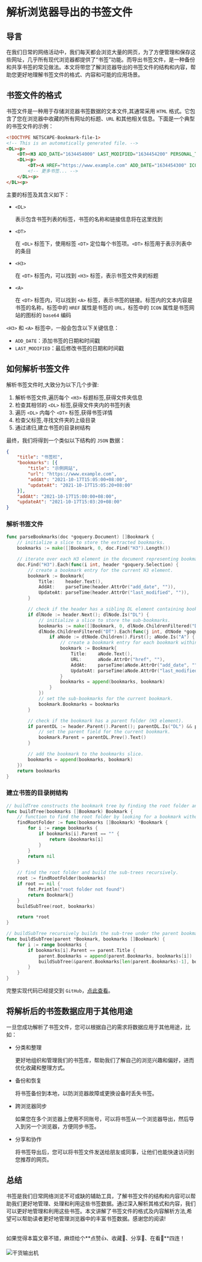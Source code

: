 # 解析浏览器导出的书签文件

## 导言

在我们日常的网络活动中，我们每天都会浏览大量的网页，为了方便管理和保存这些网址，几乎所有现代浏览器都提供了“书签”功能。而导出书签文件，是一种备份和共享书签的常见做法。本文将带您了解浏览器导出的书签文件的结构和内容，帮助您更好地理解书签文件的格式、内容和可能的应用场景。

## 书签文件的格式

书签文件是一种用于存储浏览器书签数据的文本文件,其通常采用 `HTML` 格式。它包含了您在浏览器中收藏的所有网址的标题、`URL` 和其他相关信息。下面是一个典型的书签文件的示例：

```html
<!DOCTYPE NETSCAPE-Bookmark-file-1>
<!-- This is an automatically generated file. -->
<DL><p>
    <DT><H3 ADD_DATE="1634454000" LAST_MODIFIED="1634454200" PERSONAL_TOOLBAR_FOLDER="true">书签栏</H3>
    <DL><p>
        <DT><A HREF="https://www.example.com" ADD_DATE="1634454300" ICON="data:image/png;base64,..." LAST_MODIFIED="1634454320">示例网站</A>
        <!-- 更多书签... -->
    </DL><p>
</DL><p>
```

主要的标签及其含义如下：

- `<DL>`

  表示包含书签列表的标签，书签的名称和链接信息将在这里找到

- `<DT>`

  在 `<DL>` 标签下，使用标签 `<DT>` 定位每个书签项。`<DT>` 标签用于表示列表中的条目

- `<H3>`

  在 `<DT>` 标签内，可以找到 `<H3>` 标签，表示书签文件夹的标题

- `<A>`

   在 `<DT>` 标签内，可以找到 `<A>` 标签，表示书签的链接。标签内的文本内容是书签的名称，标签中的 `HREF` 属性是书签的 `URL`，标签中的 `ICON` 属性是书签网站的图标的 `base64` 编码

`<H3>` 和 `<A>` 标签中，一般会包含以下关键信息：

- `ADD_DATE`：添加书签的日期和时间戳
- `LAST_MODIFIED`：最后修改书签的日期和时间戳

## 如何解析书签文件

解析书签文件时,大致分为以下几个步骤:

1. 解析书签文件,遍历每个 `<H3>` 标题标签,获得文件夹信息
2. 检查其相邻的 `<DL>` 标签,获得文件夹内的书签列表
3. 遍历 `<DL>` 内每个 `<DT>` 标签,获得书签详情
4. 检查父标签,寻找文件夹的上级目录
5. 通过递归,建立书签的目录树结构

最终，我们将得到一个类似以下结构的 `JSON` 数据：

```json
{
	"title": "书签栏",
	"bookmarks": [{
		"title": "示例网站",
		"url": "https://www.example.com",
		"addAt": "2021-10-17T15:05:00+08:00",
		"updateAt": "2021-10-17T15:05:20+08:00"
	}],
	"addAt": "2021-10-17T15:00:00+08:00",
	"updateAt": "2021-10-17T15:03:20+08:00"
}
```

### 解析书签文件

```go
func parseBookmarks(doc *goquery.Document) []Bookmark {
	// initialize a slice to store the extracted bookmarks.
	bookmarks := make([]Bookmark, 0, doc.Find("H3").Length())

	// iterate over each H3 element in the document representing bookmark titles.
	doc.Find("H3").Each(func(i int, header *goquery.Selection) {
		// create a bookmark entry for the current H3 element.
		bookmark := Bookmark{
			Title:    header.Text(),
			AddAt:    parseTime(header.AttrOr("add_date", "")),
			UpdateAt: parseTime(header.AttrOr("last_modified", "")),
		}

		// check if the header has a sibling DL element containing bookmarks.
		if dlNode := header.Next(); dlNode.Is("DL") {
			// initialize a slice to store the sub-bookmarks.
			bookmarks := make([]Bookmark, 0, dlNode.ChildrenFiltered("DT").Length())
			dlNode.ChildrenFiltered("DT").Each(func(j int, dtNode *goquery.Selection) {
				if aNode := dtNode.Children().First(); aNode.Is("A") {
					// create a bookmark entry for each bookmark within the DL element.
					bookmark := Bookmark{
						Title:    aNode.Text(),
						URL:      aNode.AttrOr("href", ""),
						AddAt:    parseTime(aNode.AttrOr("add_date", "")),
						UpdateAt: parseTime(aNode.AttrOr("last_modified", "")),
					}
					bookmarks = append(bookmarks, bookmark)
				}
			})
			// set the sub-bookmarks for the current bookmark.
			bookmark.Bookmarks = bookmarks
		}

		// check if the bookmark has a parent folder (H3 element).
		if parentDL := header.Parent().Parent(); parentDL.Is("DL") && parentDL.Prev().Is("H3") {
			// set the parent field for the current bookmark.
			bookmark.Parent = parentDL.Prev().Text()
		}

		// add the bookmark to the bookmarks slice.
		bookmarks = append(bookmarks, bookmark)
	})
	return bookmarks
}
```

### 建立书签的目录树结构

```go
// buildTree constructs the bookmark tree by finding the root folder and building the sub-trees.
func buildTree(bookmarks []Bookmark) Bookmark {
	// function to find the root folder by looking for a bookmark without a parent.
	findRootFolder := func(bookmarks []Bookmark) *Bookmark {
		for i := range bookmarks {
			if bookmarks[i].Parent == "" {
				return &bookmarks[i]
			}
		}
		return nil
	}

	// find the root folder and build the sub-trees recursively.
	root := findRootFolder(bookmarks)
	if root == nil {
		fmt.Println("root folder not found")
		return Bookmark{}
	}
	buildSubTree(root, bookmarks)

	return *root
}

// buildSubTree recursively builds the sub-tree under the parent bookmark.
func buildSubTree(parent *Bookmark, bookmarks []Bookmark) {
	for i := range bookmarks {
		if bookmarks[i].Parent == parent.Title {
			parent.Bookmarks = append(parent.Bookmarks, bookmarks[i])
			buildSubTree(&parent.Bookmarks[len(parent.Bookmarks)-1], bookmarks)
		}
	}
}
```

完整实现代码已经提交到 `GitHub`，[点此查看](https://github.com/2hangpeng/parse-bookmarks/blob/main/parse-bookmarks.go)。

## 将解析后的书签数据应用于其他用途

一旦您成功解析了书签文件，您可以根据自己的需求将数据应用于其他用途，比如：

- 分类和整理

   更好地组织和管理我们的书签库，帮助我们了解自己的浏览兴趣和偏好，进而优化收藏和整理方式。

- 备份和恢复

   将书签备份到本地，以防浏览器故障或更换设备时丢失书签。

- 跨浏览器同步

   如果您在多个浏览器上使用不同账号，可以将书签从一个浏览器导出，然后导入到另一个浏览器，方便同步书签。

- 分享和协作

   将书签导出后，您可以将书签文件发送给朋友或同事，让他们也能快速访问到您推荐的网页。

## 总结

书签是我们日常网络浏览不可或缺的辅助工具，了解书签文件的结构和内容可以帮助我们更好地管理、处理和利用这些书签数据。通过深入解析其格式和内容，我们可以更好地管理和利用这些书签。本文讲解了书签文件的格式及内容解析方法,希望可以帮助读者更好地管理浏览器中的丰富书签数据。感谢您的阅读!

######

如果觉得本篇文章不错，麻烦给个**点赞👍、收藏🌟、分享👊、在看👀**四连！

![干货输出机](https://img.zhangpeng.site/wechat/qrcode.jpg)
